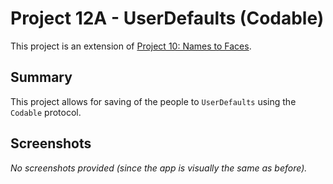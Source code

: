 # Project 12A - UserDefaults (Codable)

This project is an extension of [Project 10: Names to Faces](13-Project-10-NamesToFaces).

## Summary

This project allows for saving of the people to `UserDefaults` using the `Codable` protocol.

## Screenshots

*No screenshots provided (since the app is visually the same as before).*

